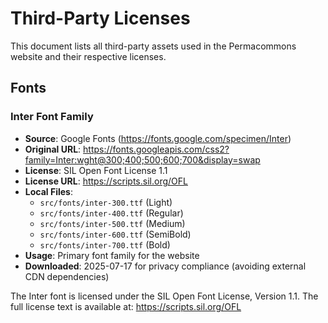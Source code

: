 # Third-Party Licenses

This document lists all third-party assets used in the Permacommons website and their respective licenses.

## Fonts

### Inter Font Family
- **Source**: Google Fonts (https://fonts.google.com/specimen/Inter)
- **Original URL**: https://fonts.googleapis.com/css2?family=Inter:wght@300;400;500;600;700&display=swap
- **License**: SIL Open Font License 1.1
- **License URL**: https://scripts.sil.org/OFL
- **Local Files**: 
  - `src/fonts/inter-300.ttf` (Light)
  - `src/fonts/inter-400.ttf` (Regular)
  - `src/fonts/inter-500.ttf` (Medium)
  - `src/fonts/inter-600.ttf` (SemiBold)
  - `src/fonts/inter-700.ttf` (Bold)
- **Usage**: Primary font family for the website
- **Downloaded**: 2025-07-17 for privacy compliance (avoiding external CDN dependencies)

The Inter font is licensed under the SIL Open Font License, Version 1.1. The full license text is available at: https://scripts.sil.org/OFL

